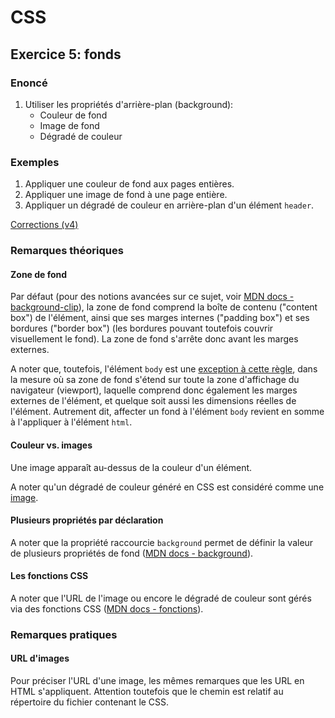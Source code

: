 # CSS

## Exercice 5: fonds

### Enoncé

 1. Utiliser les propriétés d'arrière-plan (background):
    - Couleur de fond
    - Image de fond
    - Dégradé de couleur

### Exemples

 1. Appliquer une couleur de fond aux pages entières.
 2. Appliquer une image de fond à une page entière.
 3. Appliquer un dégradé de couleur en arrière-plan d'un élément `header`.

[Corrections (v4)](./corrections)

### Remarques théoriques

#### Zone de fond

Par défaut (pour des notions avancées sur ce sujet, voir [MDN docs - background-clip](https://developer.mozilla.org/fr/docs/Web/CSS/background-clip)), la zone de fond comprend la boîte de contenu ("content box") de l'élément, ainsi que ses marges internes ("padding box") et ses bordures ("border box") (les bordures pouvant toutefois couvrir visuellement le fond). La zone de fond s'arrête donc avant les marges externes.

A noter que, toutefois, l'élément `body` est une [exception à cette règle](https://stackoverflow.com/questions/33282363/background-image-appearing-in-the-body-margin), dans la mesure où sa zone de fond s'étend sur toute la zone d'affichage du navigateur (viewport), laquelle comprend donc également les marges externes de l'élément, et quelque soit aussi les dimensions réelles de l'élément. Autrement dit, affecter un fond à l'élément `body` revient en somme à l'appliquer à l'élément `html`.  

#### Couleur vs. images

Une image apparaît au-dessus de la couleur d'un élément.

A noter qu'un dégradé de couleur généré en CSS est considéré comme une [image](https://developer.mozilla.org/fr/docs/Web/CSS/CSS_Images).

#### Plusieurs propriétés par déclaration

A noter que la propriété raccourcie `background` permet de définir la valeur de plusieurs propriétés de fond ([MDN docs - background](https://developer.mozilla.org/fr/docs/Web/CSS/background)).

#### Les fonctions CSS

A noter que l'URL de l'image ou encore le dégradé de couleur sont gérés via des fonctions CSS ([MDN docs - fonctions](https://developer.mozilla.org/en-US/docs/Web/CSS/CSS_Functions)).

### Remarques pratiques

#### URL d'images

Pour préciser l'URL d'une image, les mêmes remarques que les URL en HTML s'appliquent. Attention toutefois que le chemin est relatif au répertoire du fichier contenant le CSS.
